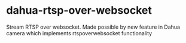 # dahua-rtsp-over-websocket
Stream RTSP over websocket. Made possible by new feature in Dahua camera which implements rtspoverwebsocket functionality
